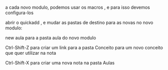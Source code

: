 a cada novo modulo, podemos usar os macros , e para isso devemos configura-los

abrir o quickadd , e mudar as pastas de destino para as novas no novo modulo:

new aula para a pasta aula do novo modulo

Ctrl-Shift-Z para criar um link para a pasta Conceito para um novo conceito que quer utilizar na nota

Ctrl-Shift-X para criar uma nova nota na pasta Aulas
